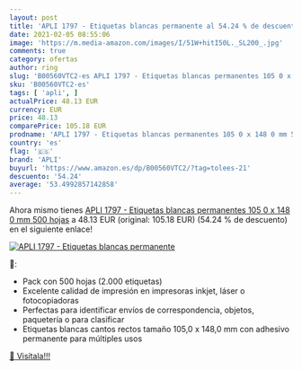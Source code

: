 ```yaml
---
layout: post
title: 'APLI 1797 - Etiquetas blancas permanente al 54.24 % de descuento'
date: 2021-02-05 08:55:06
image: 'https://m.media-amazon.com/images/I/51W+hitI50L._SL200_.jpg'
comments: true
category: ofertas
author: ring
slug: 'B00560VTC2-es APLI 1797 - Etiquetas blancas permanentes 105 0 x 148 0 mm...'
sku: 'B00560VTC2-es'
tags: [ 'apli', ]
actualPrice: 48.13 EUR
currency: EUR
price: 48.13
comparePrice: 105.18 EUR
prodname: 'APLI 1797 - Etiquetas blancas permanentes 105 0 x 148 0 mm 500 hojas'
country: 'es'
flag: '🇪🇸'
brand: 'APLI'
buyurl: 'https://www.amazon.es/dp/B00560VTC2/?tag=tolees-21'
descuento: '54.24'
average: '53.4992857142858'
---
```


Ahora mismo tienes [APLI 1797 - Etiquetas blancas permanentes 105 0 x 148 0 mm 500 hojas](https://www.amazon.es/dp/B00560VTC2/?tag=tolees-21) a 48.13 EUR (original: 105.18 EUR) (54.24 %  de descuento) en el siguiente enlace!

[![APLI 1797 - Etiquetas blancas permanente](https://m.media-amazon.com/images/I/51W+hitI50L._SL200_.jpg)](https://www.amazon.es/dp/B00560VTC2/?tag=tolees-21)

🔎:

- Pack con 500 hojas (2.000 etiquetas)
- Excelente calidad de impresión en impresoras inkjet, láser o fotocopiadoras
- Perfectas para identificar envíos de correspondencia, objetos, paquetería o para clasificar
- Etiquetas blancas cantos rectos tamaño 105,0 x 148,0 mm con adhesivo permanente para múltiples usos

[🛒 Visítala!!!](https://www.amazon.es/dp/B00560VTC2/?tag=tolees-21)
